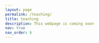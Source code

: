 ```yaml
---
layout: page
permalink: /teaching/
title: teaching
description: This webpage is coming soon
nav: true
nav_order: 6
---
```


<!-- You can write different things here -->
